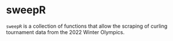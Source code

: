 # sweepR

`sweepR` is a collection of functions that allow the scraping of curling tournament data from the 2022 Winter Olympics.
